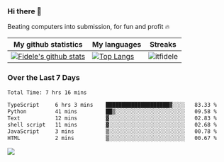 ### Hi there 👋
<p>Beating computers into submission, for fun and profit 🔥</p>

|My github statistics|My languages|Streaks|
|-|-|-|
|[![Fidele's github stats](https://github-readme-stats.vercel.app/api?username=itfidele&count_private=true&show_icons=true&theme=dark&hide_title=true)](https://github.com/itfidele)|[![Top Langs](https://github-readme-stats.vercel.app/api/top-langs/?username=itfidele&show_icons=true&langs_count=8&theme=dark&layout=compact&hide_title=true)](https://github.com/itfidele)|![itfidele](https://github-readme-streak-stats.herokuapp.com/?user=itfidele&theme=dark)

### Over the Last 7 Days
<!--START_SECTION:waka-->

```txt
Total Time: 7 hrs 16 mins

TypeScript     6 hrs 3 mins    ████████████████████▓░░░░   83.33 %
Python         41 mins         ██▒░░░░░░░░░░░░░░░░░░░░░░   09.58 %
Text           12 mins         ▓░░░░░░░░░░░░░░░░░░░░░░░░   02.83 %
shell script   11 mins         ▓░░░░░░░░░░░░░░░░░░░░░░░░   02.68 %
JavaScript     3 mins          ▒░░░░░░░░░░░░░░░░░░░░░░░░   00.78 %
HTML           2 mins          ▒░░░░░░░░░░░░░░░░░░░░░░░░   00.67 %
```

<!--END_SECTION:waka-->



![](https://komarev.com/ghpvc/?username=itfidele)

